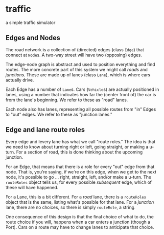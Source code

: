 # traffic
a simple traffic simulator

## Edges and Nodes
The road network is a collection of (directed) edges (class `Edge`)
that connect at `Node`s.
A two-way street will have two (opposing) edges.

The edge-node graph is abstract and used to position everything and find routes.
The more concrete  part of this system we might call _roads_ and _junctions_.
These are made up of lanes (class `Lane`), which is where cars actually drive.

Each Edge has a number of `Lane`s.
Cars (`Vehicle`s) are actually positioned in lanes,
using a number that indicates how far the (center front of) the car
is from the lane's beginning. 
We refer to these as "road" lanes.

Each node also has lanes, representing all possible routes from
"in" Edges to "out" edges.
We refer to these as "junction lanes."

## Edge and lane route roles

Every edge and levery lane has what we call "route roles."
The idea is that we need to know about turning right or left, going straight, or making a u-turn.
For a section of road, this is done thinking about the upcoming junction.

For an Edge, that means that there is a role for every "out" edge from that node. 
That is, you're saying, if we're on this edge, when we get to the next node, 
it's possible to go ... right, straight, left, and/or make a u-turn. 
The `routeRoles` object tells us, for every possible _subsequent_ edge,
which of these will have happened.

For a Lane, this is a bit different. 
For a _road_ lane, 
there is a `routeRoles` object that is the same,
listing what's possible for that lane. 
For a _junction_ lane, 
there are no choices, so there is simply `routeRole`, a string.

One consequence of this design is that the final choice of what to do,
the route choice if you will, 
happens when a car enters a junction (though a Port). 
Cars on a route may have to change lanes to anticipate that choice.
